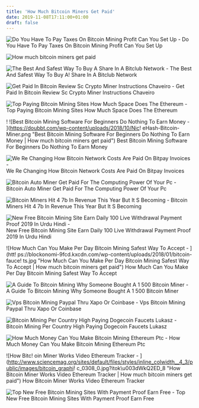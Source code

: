 ```yaml
---
title: 'How Much Bitcoin Miners Get Paid'
date: 2019-11-08T17:11:00+01:00
draft: false
---
```


![Do You Have To Pay Taxes On Bitcoin Mining Profit Can You Set Up - ](https://i.ytimg.com/vi/LPGUPzhOCUA/maxresdefault.jpg "Do You Have To Pay Taxes On Bitcoin Mining Profit Can You Set Up | How much bitcoin miners get paid") Do You Have To Pay Taxes On Bitcoin Mining Profit Can You Set Up

![How much bitcoin miners get paid](https://ecryptocurrencys.com/wp-content/uploads/2018/09/how-to-save-money-with-free-bitcoin-mining-14-days-to-a-better-free-bitcoin-mining.png "How much bitcoin miners get paid") 

![The Best And Safest Way To Buy A Share In A Bitclub Network - ](https://www.bitclubblog.com/wp-content/uploads/2018/07/bitclub-invoice.jpg "The Best And Safest Way To Buy A Share In A Bitclub Network | How much bitcoin miners get paid") The Best And Safest Way To Buy A! Share In A Bitclub Network

![Get Paid In Bitcoin Review Sc Crypto Miner Instructions Chaveiro - ](https://images-na.ssl-images-amazon.com/images/I/51HUDDFRwlL._SR600,315_PIWhiteStrip,BottomLeft,0,35_PIStarRatingFOUR,BottomLeft,360,-6_SR600,315_ZA(13%20Reviews),445,291,400,400,arial,12,4,0,0,5_SCLZZZZZZZ_.jpg "Get Paid In Bitcoin Review Sc Crypto Miner Instructions Chaveiro | How much bitcoin miners get paid") Get Paid In Bitcoin Review Sc Crypto Miner Instructions Chaveiro

![Top Paying Bitcoin Mining Sites How Much Space Does The Ethereum - ](https://img.huffingtonpost.com/asset/58b6e6411b00003b00b5b4db.png?ops\u003dscalefit_820_noupscale "Top Paying Bitcoin Mining Sites How Much Space Does The Ethereum | How much bitcoin miners get paid") Top Paying Bitcoin Mining Sites How Much Space Does The Ethereum

! ![Best Bitcoin Mining Software For Beginners Do Nothing To Earn Money - ](https://doubbt.com/wp-content/uploads/2018/10/Nic!   eHash-Bitcoin-Miner.png "Best Bitcoin Mining Software For Beginners Do Nothing To Earn Money | How much bitcoin miners get paid") Best Bitcoin Mining Software For Beginners Do Nothing To Earn Money

![We Re Changing How Bitcoin Network Costs Are Paid On Bitpay Invoices - ](https://blog.bitpay.com/content/images/2017/03/Miner-Fees.png "We Re Changing How Bitcoin Network Costs Are Paid On Bitpay Invoices | How much bitcoin miners get paid") We Re Changing How Bitcoin Network Costs Are Paid On Bitpay Invoices

![Bitcoin Auto Miner Get Paid For The Computing Power Of Your Pc - ](https://i.pinimg.com/originals/ba/75/10/ba751052e0df068fbe0355a8a14607db.jpg "Bitcoin Auto Miner Get Paid For The Computing Power Of Your Pc | How much !   bitcoin miners get paid") Bitcoin Auto Miner Get Paid For The Computing Power Of Your Pc

![Bitcoin Miners Hit 4 7b In Revenue This Year But It S Becoming - ](https://cdn0.tnwcdn.com/wp-content/blogs.dir/1/files/2018/10/Screenshot-2018-10-09-at-12.42.33.png "Bitcoin Miners Hit 4 7b In Revenue This Year But It S Becoming | How much bitcoin miners get paid") Bitcoin Miners Hit 4 7b In Revenue This Year But It S Becoming

![New Free Bitcoin Mining Site Earn Daily 100 Live Withdrawal Payment Proof 2019 In Urdu Hindi - ](https://i.ytimg.com/vi/vn0O3EWEOus/maxresdefault.jpg "New Free Bitcoin Mining Site Earn Daily 100 Live Withdrawal Payment Proof 2019 In Urdu Hindi | How much bitcoin miners get paid") New Free Bitcoin Mining Site Earn Daily 100 Live Withdrawal Payment Proof 2019 In Urdu Hindi

![How Much Can You Make Per Day Bitcoin Mining Safest Way To Accept - ](htt!   ps://blockonomi-9fcd.kxcdn.com/wp-content/uploads/2018/01/bitcoin-fauce!   ts.jpg "How Much Can You Make Per Day Bitcoin Mining Safest Way To Accept | How much bitcoin miners get paid") How Much Can You Make Per Day Bitcoin Mining Safest Way To Accept

![A Guide To Bitcoin Mining Why Someone Bought A 1 500 Bitcoin Miner - ](https://motherboard-images.vice.com/content-images/contentimage/no-slug/832bd381c38061ec2651345cc484cd35.jpg?crop=1xw%3A0.7406xh%3B0xw%2C0xh&resize=2000%3A* "A Guide To Bitcoin Mining Why Someone Bought A 1 500 Bitcoin Miner | How much bitcoin miners get paid") A Guide To Bitcoin Mining Why Someone Bought A 1 500 Bitcoin Miner

![Vps Bitcoin Mining Paypal Thru Xapo Or Coinbase - ](https://cryptocurrency-sat.com/wp-content/uploads/2018/03/rootstock.jpg "Vps Bitcoin Mining Paypa!   l Thru Xapo Or Coinbase | How much bitcoin miners get paid") Vps Bitcoin Mining Paypal Thru Xapo Or Coinbase

![Bitcoin Mining Per Country High Paying Dogecoin Faucets Lukasz - ](https://steemitimages.com/DQmVGD79ZTvsAbqLZTRBXoYaQ8Nbhb72EjSPZ6HbnMto2Qq/signupclaim2.png "Bitcoin Mining Per Country High Paying Dogecoin Faucets Lukasz | How much bitcoin miners get paid") Bitcoin Mining Per Country High Paying Dogecoin Faucets Lukasz

![How Much Money Can You Make Bitcoin Mining Ethereum Ptc - ](https://i.ytimg.com/vi/jeQNbBAAfQU/maxresdefault.jpg "How Much Money Can You Make Bitcoin Mining Ethereum Ptc | How much bitcoin miners get paid") How Much Money Can You Make Bitcoin Mining Ethereum Ptc

![How Bitc!   oin Miner Works Video Ethereum Tracker - ](http://www.sciencemag.org/sites/default/files/styles/inline_colwidth__4_3/public/images/bitcoin_graphi!   c_0308_0.jpg?itok\\u003dWkQ2ED_8 "How Bitcoin Miner Works Video Ethereum Tracker | How much bitcoin miners get paid") How Bitcoin Miner Works Video Ethereum Tracker

![Top New Free Bitcoin Mining Sites With Payment Proof Earn Free - ](https://steemitimages.com/DQmVpGqRFdBg1Spf1bMnGeXJRosztNDr9rgbcRFAWV3zwAa/Free%20Bitcoin%20Mining.jpg "Top New Free Bitcoin Mining Sites With Payment Proof Earn Free | How much bitcoin miners get paid") Top New Free Bitcoin Mining Sites With Payment Proof Earn Free